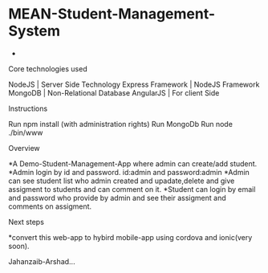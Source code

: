 MEAN-Student-Management-System
==============================
-

Core technologies used

NodeJS | Server Side Technology
Express Framework | NodeJS Framework
MongoDB | Non-Relational Database
AngularJS | For client Side


Instructions

Run npm install (with administration rights)
Run MongoDb 
Run node ./bin/www


Overview

*A Demo-Student-Management-App where admin can create/add student.
*Admin login by id and password.  id:admin and password:admin
*Admin can see student list who admin created and upadate,delete and give assigment to students and can comment on it.
*Student can login by email and password who provide by admin and see their assigment and comments
on assigment.


Next steps

*convert this web-app to hybird mobile-app using cordova and ionic(very soon).


Jahanzaib-Arshad...

    
